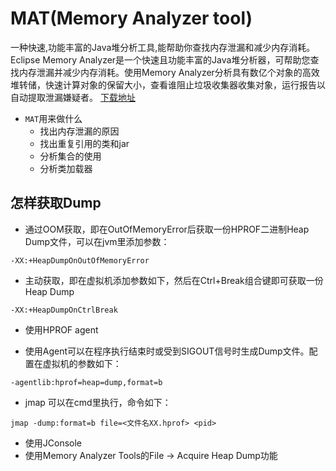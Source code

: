 # MAT(Memory Analyzer tool)
<!-- @author DHJT 2020-10-30 -->
一种快速,功能丰富的Java堆分析工具,能帮助你查找内存泄漏和减少内存消耗。
Eclipse Memory Analyzer是一个快速且功能丰富的Java堆分析器，可帮助您查找内存泄漏并减少内存消耗。使用Memory Analyzer分析具有数亿个对象的高效堆转储，快速计算对象的保留大小，查看谁阻止垃圾收集器收集对象，运行报告以自动提取泄漏嫌疑者。
[下载地址](https://www.eclipse.org/mat/downloads.php)

- `MAT`用来做什么
    + 找出内存泄漏的原因
    + 找出重复引用的类和jar
    + 分析集合的使用
    + 分析类加载器

## 怎样获取Dump
- 通过OOM获取，即在OutOfMemoryError后获取一份HPROF二进制Heap Dump文件，可以在jvm里添加参数：

`-XX:+HeapDumpOnOutOfMemoryError`

- 主动获取，即在虚拟机添加参数如下，然后在Ctrl+Break组合键即可获取一份Heap Dump

`-XX:+HeapDumpOnCtrlBreak`

- 使用HPROF agent

- 使用Agent可以在程序执行结束时或受到SIGOUT信号时生成Dump文件。配置在虚拟机的参数如下：

`-agentlib:hprof=heap=dump,format=b`

- jmap 可以在cmd里执行，命令如下：

`jmap -dump:format=b file=<文件名XX.hprof> <pid>`

- 使用JConsole
- 使用Memory Analyzer Tools的File -> Acquire Heap Dump功能
